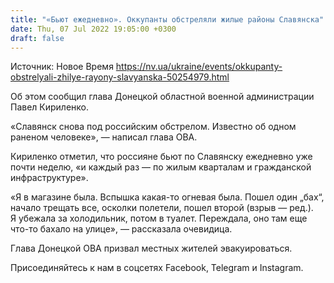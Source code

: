 ```yaml
---
title: "«Бьют ежедневно». Оккупанты обстреляли жилые районы Славянска"
date: Thu, 07 Jul 2022 19:05:00 +0300
draft: false
---
```

Источник: Новое Время https://nv.ua/ukraine/events/okkupanty-obstrelyali-zhilye-rayony-slavyanska-50254979.html


 Об этом сообщил глава Донецкой областной военной администрации Павел Кириленко.

«Славянск снова под российским обстрелом. Известно об одном раненом человеке», — написал глава ОВА.

Кириленко отметил, что россияне бьют по Славянску ежедневно уже почти неделю, «и каждый раз — по жилым кварталам и гражданской инфраструктуре».

«Я в магазине была. Вспышка какая-то огневая была. Пошел один „бах“, начало трещать все, осколки полетели, пошел второй (взрыв — ред.). Я убежала за холодильник, потом в туалет. Переждала, оно там еще что-то бахало на улице», — рассказала очевидица.

Глава Донецкой ОВА призвал местных жителей эвакуироваться.

Присоединяйтесь к нам в соцсетях Facebook, Telegram и Instagram.
